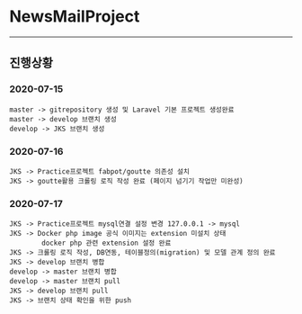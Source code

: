 # NewsMailProject

----------------------------

## 진행상황

### 2020-07-15
	master -> gitrepository 생성 및 Laravel 기본 프로젝트 생성완료
	master -> develop 브랜치 생성
	develop -> JKS 브랜치 생성

### 2020-07-16
	JKS -> Practice프로젝트 fabpot/goutte 의존성 설치
	JKS -> goutte활용 크롤링 로직 작성 완료 (페이지 넘기기 작업만 미완성)

### 2020-07-17
	JKS -> Practice프로젝트 mysql연결 설정 변경 127.0.0.1 -> mysql
	JKS -> Docker php image 공식 이미지는 extension 미설치 상태
	        docker php 관련 extension 설정 완료
	JKS -> 크롤링 로직 작성, DB연동, 테이블정의(migration) 및 모델 관계 정의 완료
	JKS -> develop 브랜치 병합
	develop -> master 브랜치 병합
	develop -> master 브랜치 pull
	JKS -> develop 브랜치 pull
	JKS -> 브랜치 상태 확인을 위한 push
